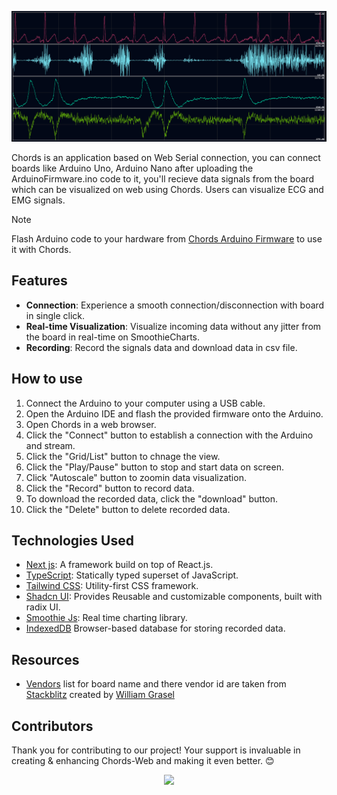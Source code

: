 ![Chords Default](public/assets/dark/HeroSignalsClean.png)


Chords is an application based on Web Serial connection, you can connect boards like Arduino Uno, Arduino Nano after uploading the ArduinoFirmware.ino code to it, you'll recieve data signals from the board which can be visualized on web using Chords. Users can visualize ECG and EMG signals.

> [!NOTE]
> Flash Arduino code to your hardware from [Chords Arduino Firmware](https://github.com/upsidedownlabs/Chords-Arduino-Firmware) to use it with Chords.

## Features

- **Connection**: Experience a smooth connection/disconnection with board in single click.
- **Real-time Visualization**: Visualize incoming data without any jitter from the board in real-time on SmoothieCharts.
- **Recording**: Record the signals data and download data in csv file.

## How to use

1.  Connect the Arduino to your computer using a USB cable.
2.  Open the Arduino IDE and flash the provided firmware onto the Arduino.
3.  Open Chords in a web browser.
4.  Click the "Connect" button to establish a connection with the Arduino and stream.
5.  Click the "Grid/List" button to chnage the view.
6.  Click the "Play/Pause" button to stop and start data on screen.
7.  Click "Autoscale" button to zoomin data visualization.
8.  Click the "Record" button to record data.
9.  To download the recorded data, click the "download" button.
10. Click the "Delete" button to delete recorded data.

## Technologies Used

- [Next js](https://nextjs.org/): A framework build on top of React.js.
- [TypeScript](https://www.typescriptlang.org/): Statically typed superset of JavaScript.
- [Tailwind CSS](https://tailwindcss.com/): Utility-first CSS framework.
- [Shadcn UI](https://tailwindcss.com/): Provides Reusable and customizable components, built with radix UI.
- [Smoothie Js](http://smoothiecharts.org/): Real time charting library.
- [IndexedDB](https://developer.mozilla.org/en-US/docs/Web/API/IndexedDB_API) Browser-based database for storing recorded data.

## Resources

- [Vendors](src/components/vendors.ts) list for board name and there vendor id are taken from [Stackblitz](https://stackblitz.com/edit/typescript-web-serial?file=vendors.ts) created by [William Grasel](https://github.com/willgm)

## Contributors

Thank you for contributing to our project! Your support is invaluable in creating & enhancing Chords-Web and making it even better. 😊

<center>
<a href="https://github.com/upsidedownlabs/Chords-Web/graphs/contributors">
  <img src="https://contrib.rocks/image?repo=upsidedownlabs/Chords-Web" />
</a>
</center>

